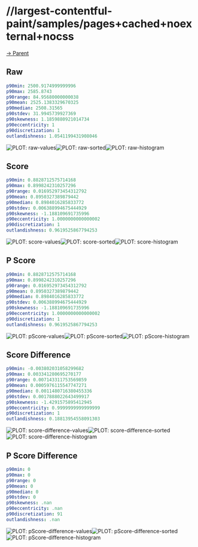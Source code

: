 
# //largest-contentful-paint/samples/pages+cached+noexternal+nocss

[→ Parent](../..)


## Raw


```yaml
p90min: 2500.9174999999996
p90max: 2585.8743
p90range: 84.95680000000038
p90mean: 2525.1383329670325
p90median: 2508.31565
p90stdev: 31.9945739927369
p90skewness: 1.1859880921014734
p90eccentricity: 1
p90discretization: 1
outlandishness: 1.0541199431908046

```

![PLOT: raw-values](./raw/values.svg)![PLOT: raw-sorted](./raw/sorted.svg)![PLOT: raw-histogram](./raw/histogram.svg)
## Score


```yaml
p90min: 0.8828712575714168
p90max: 0.8998242310257296
p90range: 0.016952973454312792
p90mean: 0.8950327389879442
p90median: 0.8984016285833772
p90stdev: 0.006388994675444929
p90skewness: -1.188109691735996
p90eccentricity: 1.0000000000000002
p90discretization: 1
outlandishness: 0.9619525867794253

```

![PLOT: score-values](./score/values.svg)![PLOT: score-sorted](./score/sorted.svg)![PLOT: score-histogram](./score/histogram.svg)
## P Score


```yaml
p90min: 0.8828712575714168
p90max: 0.8998242310257296
p90range: 0.016952973454312792
p90mean: 0.8950327389879442
p90median: 0.8984016285833772
p90stdev: 0.006388994675444929
p90skewness: -1.188109691735996
p90eccentricity: 1.0000000000000002
p90discretization: 1
outlandishness: 0.9619525867794253

```

![PLOT: pScore-values](./pScore/values.svg)![PLOT: pScore-sorted](./pScore/sorted.svg)![PLOT: pScore-histogram](./pScore/histogram.svg)
## Score Difference


```yaml
p90min: -0.003802031058299682
p90max: 0.003341280695270177
p90range: 0.007143311753569859
p90mean: 0.0005976115547747271
p90median: 0.0011480716380455336
p90stdev: 0.0017888022643499917
p90skewness: -1.4291575895412945
p90eccentricity: 0.9999999999999999
p90discretization: 1
outlandishness: 0.18813954558091303

```

![PLOT: score-difference-values](./score-difference/values.svg)![PLOT: score-difference-sorted](./score-difference/sorted.svg)![PLOT: score-difference-histogram](./score-difference/histogram.svg)
## P Score Difference


```yaml
p90min: 0
p90max: 0
p90range: 0
p90mean: 0
p90median: 0
p90stdev: 0
p90skewness: .nan
p90eccentricity: .nan
p90discretization: 91
outlandishness: .nan

```

![PLOT: pScore-difference-values](./pScore-difference/values.svg)![PLOT: pScore-difference-sorted](./pScore-difference/sorted.svg)![PLOT: pScore-difference-histogram](./pScore-difference/histogram.svg)